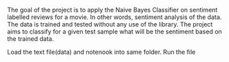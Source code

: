 The goal of the project is to apply the Naive Bayes Classifier on sentiment labelled reviews for a movie. In other words, sentiment analysis of the data. The data is trained and tested without any use of the library. The project aims to classify for a given test sample what will be the sentiment based on the trained data.

Load the text file(data) and notenook into same folder.
Run the file
